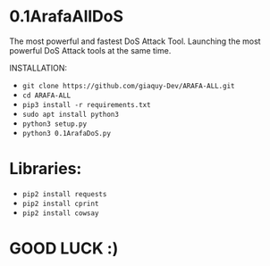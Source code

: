 # 0.1ArafaAllDoS
The most powerful and fastest DoS Attack Tool.
Launching the most powerful DoS Attack tools at the same time.

INSTALLATION:
- `git clone https://github.com/giaquy-Dev/ARAFA-ALL.git`
- `cd ARAFA-ALL`
- `pip3 install -r requirements.txt`
- `sudo apt install python3`
- `python3 setup.py`
- `python3 0.1ArafaDoS.py`
# Libraries:
- `pip2 install requests`
- `pip2 install cprint`
- `pip2 install cowsay`
#
# GOOD LUCK :)
